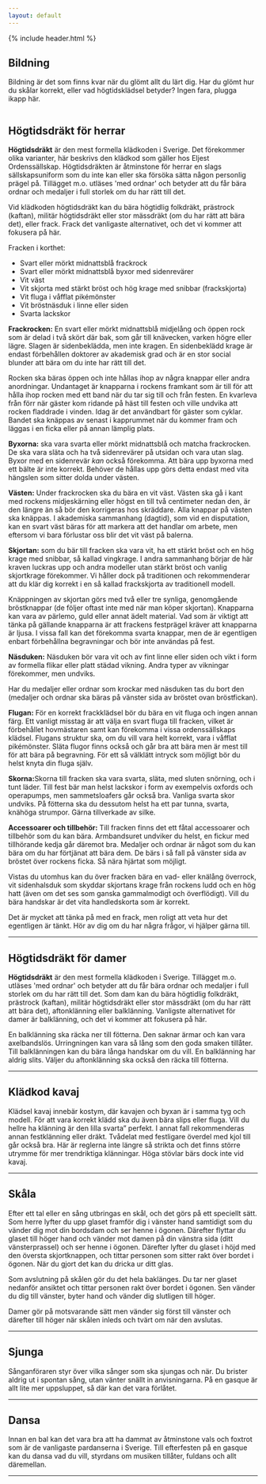 ```yaml
---
layout: default
---
```

<section class="hero hero--education">
  {% include header.html %}
  <h1 class="hero_headline">Bildning</h1>
  <p class="hero_text">Bildning är det som finns kvar när du glömt allt du lärt dig. Har du glömt hur du skålar korrekt, eller vad högtidsklädsel betyder? Ingen fara, plugga ikapp&nbsp;här.</p>
</section>
<section class="contentGrid">
  <div class="column"></div>
  <div class="accordion column--content">
    <div class="accordion_item">
      <h2 class="accordion_label">Högtidsdräkt för herrar</h2>
      <div class="accordion_content">
        <p class="page_text"><b class="bold">Högtidsdräkt</b> är den mest formella klädkoden i Sverige. Det förekommer olika varianter, här beskrivs den klädkod som gäller hos Eljest Ordenssällskap. Högtidsdräkten är åtminstone för herrar en slags sällskapsuniform som du inte kan eller ska försöka sätta någon personlig prägel på. Tillägget m.o. utläses 'med ordnar' och betyder att du får bära ordnar och medaljer i full storlek om du har rätt till det.</p>
        <p class="page_text">Vid klädkoden högtidsdräkt kan du bära högtidlig folkdräkt, prästrock (kaftan), militär högtidsdräkt eller stor mässdräkt (om du har rätt att bära det), eller frack. Frack det vanligaste alternativet, och det vi kommer att fokusera på här.</p>
        <p class="page_text">Fracken i korthet:</p>
        <ul class="list">
          <li>Svart eller mörkt midnattsblå frackrock</li>
          <li>Svart eller mörkt midnattsblå byxor med sidenrevärer</li>
          <li>Vit väst</li>
          <li>Vit skjorta med stärkt bröst och hög krage med snibbar (frackskjorta)</li>
          <li>Vit fluga i våfflat pikémönster</li>
          <li>Vit bröstnäsduk i linne eller siden</li>
          <li>Svarta lackskor</li>
        </ul>
        <p class="page_text"><b class="bold">Frackrocken:</b> En svart eller mörkt midnattsblå midjelång och öppen rock som är delad i två skört där bak, som går till knävecken, varken högre eller lägre. Slagen är sidenbeklädda, men inte kragen. En sidenbeklädd krage är endast förbehållen doktorer av akademisk grad och är en stor social blunder att bära om du inte har rätt till det.</p>
        <p class="page_text">Rocken ska bäras öppen och inte hållas ihop av några knappar eller andra anordningar. Undantaget är knapparna i rockens framkant som är till för att hålla ihop rocken med ett band när du tar sig till och från festen. En kvarleva från förr när gäster kom ridande på häst till festen och ville undvika att rocken fladdrade i vinden. Idag är det användbart för gäster som cyklar. Bandet ska knäppas av senast i kapprummet när du kommer fram och läggas i en ficka eller på annan lämplig plats.</p>
        <p class="page_text"><b class="bold">Byxorna:</b> ska vara svarta eller mörkt midnattsblå och matcha frackrocken. De ska vara släta och ha två sidenrevärer på utsidan och vara utan slag. Byxor med en sidenrevär <i>kan</i> också förekomma. Att bära upp byxorna med ett bälte är inte korrekt. Behöver de hållas upp görs detta endast med vita hängslen som sitter dolda under västen.</p>
        <p class="page_text"><b class="bold">Västen:</b> Under frackrocken ska du bära en vit väst. Västen ska gå i kant med rockens midjeskärning eller högst en till två centimeter nedan den, är den längre än så bör den korrigeras hos skräddare. Alla knappar på västen ska knäppas. I akademiska sammanhang (dagtid), som vid en disputation, kan en svart väst bäras för att markera att det handlar om arbete, men eftersom vi bara förlustar oss blir det vit väst på balerna.</p>
        <p class="page_text"><b class="bold">Skjortan:</b> som du bär till fracken ska vara vit, ha ett stärkt bröst och en hög krage med snibbar, så kallad vingkrage. I andra sammanhang börjar de här kraven luckras upp och andra modeller utan stärkt bröst och vanlig skjortkrage förekommer. Vi håller dock på traditionen och rekommenderar att du klär dig korrekt i en så kallad frackskjorta av traditionell modell.</p>
        <p class="page_text">Knäppningen av skjortan görs med två eller tre synliga, genomgående bröstknappar (de följer oftast inte med när man köper skjortan). Knapparna kan vara av pärlemo, guld eller annat ädelt material. Vad som är viktigt att tänka på gällande knapparna är att frackens festprägel kräver att knapparna är ljusa. I vissa fall kan det förekomma svarta knappar, men de är egentligen enbart förbehållna begravningar och bör inte användas på fest.</p>
        <p class="page_text"><b class="bold">Näsduken:</b> Näsduken bör vara vit och av fint linne eller siden och vikt i form av formella flikar eller platt städad vikning. Andra typer av vikningar förekommer, men undviks.</p>
        <p class="page_text">Har du medaljer eller ordnar som krockar med näsduken tas du bort den (medaljer och ordnar ska bäras på vänster sida av bröstet ovan bröstfickan).</p>
        <p class="page_text"><b class="bold">Flugan:</b> För en korrekt frackklädsel bör du bära en vit fluga och ingen annan färg. Ett vanligt misstag är att välja en svart fluga till fracken, vilket är förbehållet hovmästaren samt kan förekomma i vissa ordenssällskaps klädsel. Flugans struktur ska, om du vill vara helt korrekt, vara i våfflat pikémönster. Släta flugor finns också och går bra att bära men är mest till för att bära på begravning. För ett så välklätt intryck som möjligt bör du helst knyta din fluga själv.</p>
        <p class="page_text"><b class="bold">Skorna:</b>Skorna till fracken ska vara svarta, släta, med sluten snörning, och i tunt läder. Till fest bär man helst lackskor i form av exempelvis oxfords och operapumps, men sammetsloafers går också bra. Vanliga svarta skor undviks. På fötterna ska du dessutom helst ha ett par tunna, svarta, knähöga strumpor. Gärna tillverkade av silke.</p>
        <p class="page_text"><b class="bold">Accessoarer och tillbehör:</b> Till fracken finns det ett fåtal accessoarer och tillbehör som du kan bära. Armbandsuret undviker du helst, en fickur med tillhörande kedja går däremot bra. Medaljer och ordnar är något som du kan bära om du har förtjänat att bära dem. De bärs i så fall på vänster sida av bröstet över rockens ficka. Så nära hjärtat som möjligt.</p>
        <p class="page_text">Vistas du utomhus kan du över fracken bära en vad- eller knälång överrock, vit sidenhalsduk som skyddar skjortans krage från rockens ludd och en hög hatt (även om det ses som ganska gammalmodigt och överflödigt). Vill du bära handskar är det vita handledskorta som är korrekt.</p>
        <p class="page_text page_text--last">Det är mycket att tänka på med en frack, men roligt att veta hur det egentligen är tänkt. Hör av dig om du har några frågor, vi hjälper gärna till.</p>
      </div>
    </div>
    <hr />
    <div class="accordion_item">
      <h2 class="accordion_label">Högtidsdräkt för damer</h2>
      <div class="accordion_content">
        <p class="page_text"><b class="bold">Högtidsdräkt</b> är den mest formella klädkoden i Sverige. Tillägget m.o. utläses 'med ordnar' och betyder att du får bära ordnar och medaljer i full storlek om du har rätt till det. Som dam kan du bära högtidlig folkdräkt, prästrock (kaftan), militär högtidsdräkt eller stor mässdräkt (om du har rätt att bära det), aftonklänning eller balklänning. Vanligste alternativet för damer är balklänning, och det vi kommer att fokusera på här.</p>
        <p class="page_text page_text--last">En balklänning ska räcka ner till fötterna. Den saknar ärmar och kan vara axelbandslös. Urringningen kan vara så lång som den goda smaken tillåter. Till balklänningen kan du bära långa handskar om du vill. En balklänning har aldrig slits. Väljer du aftonklänning ska också den räcka till fötterna.</p>
      </div>
    </div>
    <hr />
    <div class="accordion_item">
      <h2 class="accordion_label">Klädkod kavaj</h2>
      <div class="accordion_content">
        <p class="page_text page_text--last">Klädsel kavaj innebär kostym, där kavajen och byxan är i samma tyg och modell. För att vara korrekt klädd ska du även bära slips eller fluga. Vill du hellre ha klänning är den lilla svarta” perfekt. I annat fall rekommenderas annan festklänning eller dräkt. Tvådelat med festligare överdel med kjol till går också bra. Här är reglerna inte längre så strikta och det finns större utrymme för mer trendriktiga klänningar. Höga stövlar bärs dock inte vid kavaj.</p>
      </div>
    </div>
    <hr />
    <div class="accordion_item">
      <h2 class="accordion_label">Skåla</h2>
      <div class="accordion_content">
        <p class="page_text page_text--last">Efter ett tal eller en sång utbringas en skål, och det görs på ett speciellt sätt. Som herre lyfter du upp glaset framför dig i vänster hand samtidigt som du vänder dig mot din bordsdam och ser henne i ögonen. Därefter flyttar du glaset till höger hand och vänder mot damen på din vänstra sida (ditt vänsterprassel) och ser henne i ögonen. Därefter lyfter du glaset i höjd med den översta skjortknappen, och tittar personen som sitter rakt över bordet i ögonen. När du gjort det kan du dricka ur ditt glas.</p>
        <p class="page_text">Som avslutning på skålen gör du det hela baklänges. Du tar ner glaset nedanför ansiktet och tittar personen rakt över bordet i ögonen. Sen vänder du dig till vänster, byter hand och vänder dig slutligen till höger.</p>
        <p class="page_text page_text--last">Damer gör på motsvarande sätt men vänder sig först till vänster och därefter till höger när skålen inleds och tvärt om när den avslutas.</p>
      </div>
    </div>
    <hr />
    <div class="accordion_item">
      <h2 class="accordion_label">Sjunga</h2>
      <div class="accordion_content">
        <p class="page_text page_text--last">Sånganföraren styr över vilka sånger som ska sjungas och när. Du brister aldrig ut i spontan sång, utan vänter snällt in anvisningarna. På en gasque är allt lite mer uppsluppet, så där kan det vara förlåtet.</p>
      </div>
    </div>
    <hr />
    <div class="accordion_item">
      <h2 class="accordion_label">Dansa</h2>
      <div class="accordion_content">
        <p class="page_text page_text--last">Innan en bal kan det vara bra att ha dammat av åtminstone vals och foxtrot som är de vanligaste pardanserna i Sverige. Till efterfesten på en gasque kan du dansa vad du vill, styrdans om musiken tillåter, fuldans och allt däremellan.</p>
      </div>
    </div>
    <hr />
  </div>
  <div class="column"></div>
</section>
